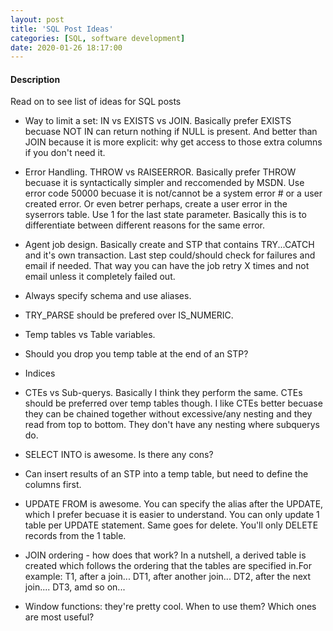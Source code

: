 ```yaml
---
layout: post
title: 'SQL Post Ideas'
categories: [SQL, software development]
date: 2020-01-26 18:17:00
---
```


#### Description

Read on to see list of ideas for SQL posts

<!--more-->

- Way to limit a set: IN vs EXISTS vs JOIN. Basically prefer EXISTS becuase NOT IN can return nothing if NULL is present. And better than JOIN because it is more explicit: why get access to those extra columns if you don't need it.

- Error Handling. THROW vs RAISEERROR. Basically prefer THROW becuase it is syntactically simpler and reccomended by MSDN. Use error code 50000 becuase it is not/cannot be a system error # or a user created error. Or even betrer perhaps, create a user error in the syserrors table. Use 1 for the last state parameter. Basically this is to differentiate between different reasons for the same error.

- Agent job design. Basically create and STP that contains TRY...CATCH and it's own transaction. Last step could/should check for failures and email if needed. That way you can have the job retry X times and not email unless it completely failed out.

- Always specify schema and use aliases.

- TRY_PARSE should be prefered over IS_NUMERIC.

- Temp tables vs Table variables.

- Should you drop you temp table at the end of an STP?

- Indices

- CTEs vs Sub-querys. Basically I think they perform the same.
  CTEs should be preferred over temp tables though. I like CTEs better becuase they can be chained together without excessive/any nesting and they read from top to bottom. They don't have any nesting where subquerys do.

- SELECT INTO is awesome. Is there any cons?

- Can insert results of an STP into a temp table, but need to define the columns first.

- UPDATE FROM is awesome. You can specify the alias after the UPDATE, which I prefer becuase it is easier to understand. You can only update 1 table per UPDATE statement. Same goes for delete. You'll only DELETE records from the 1 table.

- JOIN ordering - how does that work? In a nutshell, a derived table is created which follows the ordering that the tables are specified in.For example: T1, after a join... DT1, after another join... DT2, after the next join.... DT3, amd so on...

- Window functions: they're pretty cool. When to use them? Which ones are most useful?
